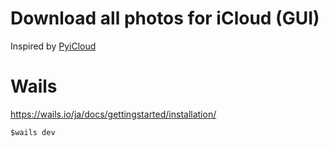 # Download all photos for iCloud (GUI)

Inspired by [PyiCloud](https://github.com/picklepete/pyicloud)


# Wails
https://wails.io/ja/docs/gettingstarted/installation/
```
$wails dev
```
